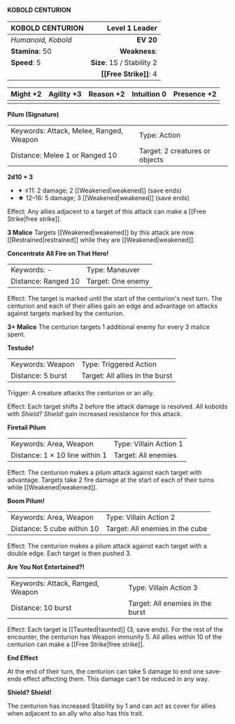 #### KOBOLD CENTURION

| KOBOLD CENTURION   |         **Level 1 Leader** |
| :----------------- | -------------------------: |
| *Humanoid, Kobold* |                  **EV 20** |
| **Stamina**: 50    |              **Weakness**: |
| **Speed**: 5       | **Size**: 1S / Stability 2 |
|                    |     **[[Free Strike]]**: 4 |

| **Might** +2 | **Agility** +3 | **Reason** +2 | **Intuition** 0 | **Presence** +2 |
| ------------ | -------------- | ------------- | --------------- | --------------- |
|              |                |               |                 |                 |

**Pilum (Signature)**

|                                         |                                |
| :-------------------------------------- | :----------------------------- |
| Keywords: Attack, Melee, Ranged, Weapon | Type: Action                   |
| Distance: Melee 1 or Ranged 10          | Target: 2 creatures or objects |

**2d10 + 3**

- ✦ ≤11: 2 damage; 2 [[Weakened|weakened]] (save ends)
- ★ 12–16: 5 damage; 3 [[Weakened|weakened]] (save ends)

Effect: Any allies adjacent to a target of this attack can make a [[Free Strike|free strike]].

**3 Malice**
Targets [[Weakened|weakened]] by this attack are now [[Restrained|restrained]] while they are [[Weakened|weakened]].

**Concentrate All Fire on That Hero!**

|                     |                   |
| :------------------ | :---------------- |
| Keywords: -         | Type: Maneuver    |
| Distance: Ranged 10 | Target: One enemy |

Effect: The target is marked until the start of the centurion's next turn. The centurion and each of their allies gain an edge and advantage on attacks against targets marked by the centurion.

**3+ Malice**
The centurion targets 1 additional enemy for every 3 malice spent.

**Testudo!**

|                   |                                 |
| :---------------- | :------------------------------ |
| Keywords: Weapon  | Type: Triggered Action          |
| Distance: 5 burst | Target: All allies in the burst |

Trigger: A creature attacks the centurion or an ally.

Effect: Each target shifts 2 before the attack damage is resolved. All kobolds with *Shield? Shield!* gain increased resistance for this attack.

**Firetail Pilum**

|                                |                        |
| :----------------------------- | :--------------------- |
| Keywords: Area, Weapon         | Type: Villain Action 1 |
| Distance: 1 × 10 line within 1 | Target: All enemies    |

Effect: The centurion makes a pilum attack against each target with advantage. Targets take 2 fire damage at the start of each of their turns while [[Weakened|weakened]].

**Boom Pilum!**

|                            |                                 |
| :------------------------- | :------------------------------ |
| Keywords: Area, Weapon     | Type: Villain Action 2          |
| Distance: 5 cube within 10 | Target: All enemies in the cube |

Effect: The centurion makes a pilum attack against each target with a double edge. Each target is then pushed 3.

**Are You Not Entertained?!**

|                                  |                                  |
| :------------------------------- | :------------------------------- |
| Keywords: Attack, Ranged, Weapon | Type: Villain Action 3           |
| Distance: 10 burst               | Target: All enemies in the burst |

Effect: Each target is [[Taunted|taunted]] (3, save ends). For the rest of the encounter, the centurion has Weapon immunity 5. All allies within 10 of the centurion can make a [[Free Strike|free strike]].

**End Effect**

At the end of their turn, the centurion can take 5 damage to end one save-ends effect affecting them. This damage can't be reduced in any way.

**Shield? Shield!**

The centurion has increased Stability by 1 and can act as cover for allies when adjacent to an ally who also has this trait.

